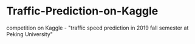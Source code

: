 # Traffic-Prediction-on-Kaggle
competition on Kaggle - "traffic speed prediction in 2019 fall semester at Peking University"
